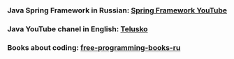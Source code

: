 ### **Java Spring Framework in Russian**: [Spring Framework YouTube](https://www.youtube.com/playlist?list=PLAma_mKffTOR5o0WNHnY0mTjKxnCgSXrZ)
### **Java YouTube chanel in English**: [Telusko](https://www.youtube.com/@Telusko)
### **Books about coding**: [free-programming-books-ru](https://github.com/EbookFoundation/free-programming-books/blob/main/books/free-programming-books-ru.md)
